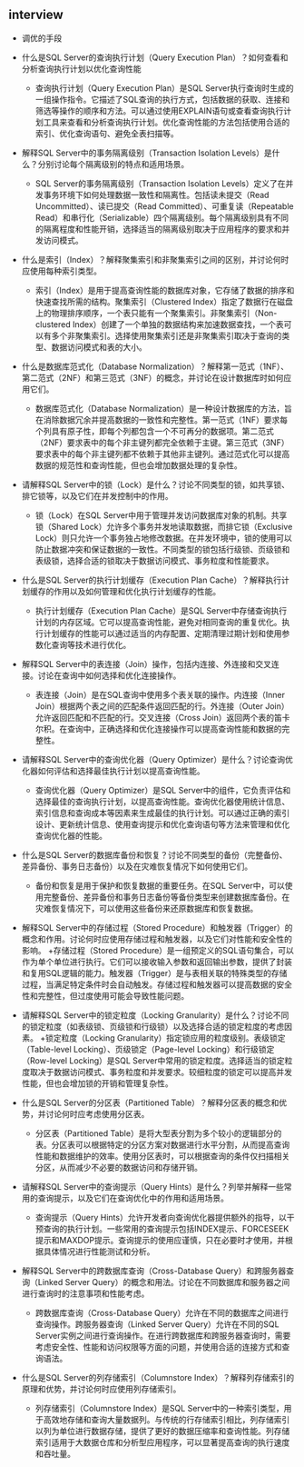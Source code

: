 ## interview
+ 调优的手段

+ 什么是SQL Server的查询执行计划（Query Execution Plan）？如何查看和分析查询执行计划以优化查询性能
    + 查询执行计划（Query Execution Plan）是SQL Server执行查询时生成的一组操作指令。它描述了SQL查询的执行方式，包括数据的获取、连接和筛选等操作的顺序和方法。可以通过使用EXPLAIN语句或查看查询执行计划工具来查看和分析查询执行计划。优化查询性能的方法包括使用合适的索引、优化查询语句、避免全表扫描等。

+ 解释SQL Server中的事务隔离级别（Transaction Isolation Levels）是什么？分别讨论每个隔离级别的特点和适用场景。
    + SQL Server的事务隔离级别（Transaction Isolation Levels）定义了在并发事务环境下如何处理数据一致性和隔离性。包括读未提交（Read Uncommitted）、读已提交（Read Committed）、可重复读（Repeatable Read）和串行化（Serializable）四个隔离级别。每个隔离级别具有不同的隔离程度和性能开销，选择适当的隔离级别取决于应用程序的要求和并发访问模式。

+ 什么是索引（Index）？解释聚集索引和非聚集索引之间的区别，并讨论何时应使用每种索引类型。
    + 索引（Index）是用于提高查询性能的数据库对象，它存储了数据的排序和快速查找所需的结构。聚集索引（Clustered Index）指定了数据行在磁盘上的物理排序顺序，一个表只能有一个聚集索引。非聚集索引（Non-clustered Index）创建了一个单独的数据结构来加速数据查找，一个表可以有多个非聚集索引。选择使用聚集索引还是非聚集索引取决于查询的类型、数据访问模式和表的大小。

+ 什么是数据库范式化（Database Normalization）？解释第一范式（1NF）、第二范式（2NF）和第三范式（3NF）的概念，并讨论在设计数据库时如何应用它们。
    + 数据库范式化（Database Normalization）是一种设计数据库的方法，旨在消除数据冗余并提高数据的一致性和完整性。第一范式（1NF）要求每个列具有原子性，即每个列都包含一个不可再分的数据项。第二范式（2NF）要求表中的每个非主键列都完全依赖于主键。第三范式（3NF）要求表中的每个非主键列都不依赖于其他非主键列。通过范式化可以提高数据的规范性和查询性能，但也会增加数据处理的复杂性。

+ 请解释SQL Server中的锁（Lock）是什么？讨论不同类型的锁，如共享锁、排它锁等，以及它们在并发控制中的作用。
    + 锁（Lock）在SQL Server中用于管理并发访问数据库对象的机制。共享锁（Shared Lock）允许多个事务并发地读取数据，而排它锁（Exclusive Lock）则只允许一个事务独占地修改数据。在并发环境中，锁的使用可以防止数据冲突和保证数据的一致性。不同类型的锁包括行级锁、页级锁和表级锁，选择合适的锁取决于数据访问模式、事务粒度和性能要求。

+ 什么是SQL Server的执行计划缓存（Execution Plan Cache）？解释执行计划缓存的作用以及如何管理和优化执行计划缓存的性能。
    + 执行计划缓存（Execution Plan Cache）是SQL Server中存储查询执行计划的内存区域。它可以提高查询性能，避免对相同查询的重复优化。执行计划缓存的性能可以通过适当的内存配置、定期清理过期计划和使用参数化查询等技术进行优化。

+ 解释SQL Server中的表连接（Join）操作，包括内连接、外连接和交叉连接。讨论在查询中如何选择和优化连接操作。
    + 表连接（Join）是在SQL查询中使用多个表关联的操作。内连接（Inner Join）根据两个表之间的匹配条件返回匹配的行。外连接（Outer Join）允许返回匹配和不匹配的行。交叉连接（Cross Join）返回两个表的笛卡尔积。在查询中，正确选择和优化连接操作可以提高查询性能和数据的完整性。

+ 请解释SQL Server中的查询优化器（Query Optimizer）是什么？讨论查询优化器如何评估和选择最佳执行计划以提高查询性能。
    +  查询优化器（Query Optimizer）是SQL Server中的组件，它负责评估和选择最佳的查询执行计划，以提高查询性能。查询优化器使用统计信息、索引信息和查询成本等因素来生成最佳的执行计划。可以通过正确的索引设计、更新统计信息、使用查询提示和优化查询语句等方法来管理和优化查询优化器的性能。

+ 什么是SQL Server的数据库备份和恢复？讨论不同类型的备份（完整备份、差异备份、事务日志备份）以及在灾难恢复情况下如何使用它们。
    + 备份和恢复是用于保护和恢复数据的重要任务。在SQL Server中，可以使用完整备份、差异备份和事务日志备份等备份类型来创建数据库备份。在灾难恢复情况下，可以使用这些备份来还原数据库和恢复数据。

+ 解释SQL Server中的存储过程（Stored Procedure）和触发器（Trigger）的概念和作用。讨论何时应使用存储过程和触发器，以及它们对性能和安全性的影响。
     +存储过程（Stored Procedure）是一组预定义的SQL语句集合，可以作为单个单位进行执行。它们可以接收输入参数和返回输出参数，提供了封装和复用SQL逻辑的能力。触发器（Trigger）是与表相关联的特殊类型的存储过程，当满足特定条件时会自动触发。存储过程和触发器可以提高数据的安全性和完整性，但过度使用可能会导致性能问题。

+ 请解释SQL Server中的锁定粒度（Locking Granularity）是什么？讨论不同的锁定粒度（如表级锁、页级锁和行级锁）以及选择合适的锁定粒度的考虑因素。
     +锁定粒度（Locking Granularity）指定锁应用的粒度级别。表级锁定（Table-level Locking）、页级锁定（Page-level Locking）和行级锁定（Row-level Locking）是SQL Server中常用的锁定粒度。选择适当的锁定粒度取决于数据访问模式、事务粒度和并发要求。较细粒度的锁定可以提高并发性能，但也会增加锁的开销和管理复杂性。

+ 什么是SQL Server的分区表（Partitioned Table）？解释分区表的概念和优势，并讨论何时应考虑使用分区表。
    + 分区表（Partitioned Table）是将大型表分割为多个较小的逻辑部分的表。分区表可以根据特定的分区方案对数据进行水平分割，从而提高查询性能和数据维护的效率。使用分区表时，可以根据查询的条件仅扫描相关分区，从而减少不必要的数据访问和存储开销。

+ 请解释SQL Server中的查询提示（Query Hints）是什么？列举并解释一些常用的查询提示，以及它们在查询优化中的作用和适用场景。
    + 查询提示（Query Hints）允许开发者向查询优化器提供额外的指导，以干预查询的执行计划。一些常用的查询提示包括INDEX提示、FORCESEEK提示和MAXDOP提示。查询提示的使用应谨慎，只在必要时才使用，并根据具体情况进行性能测试和分析。

+ 解释SQL Server中的跨数据库查询（Cross-Database Query）和跨服务器查询（Linked Server Query）的概念和用法。讨论在不同数据库和服务器之间进行查询时的注意事项和性能考虑。
    + 跨数据库查询（Cross-Database Query）允许在不同的数据库之间进行查询操作。跨服务器查询（Linked Server Query）允许在不同的SQL Server实例之间进行查询操作。在进行跨数据库和跨服务器查询时，需要考虑安全性、性能和访问权限等方面的问题，并使用合适的连接方式和查询语法。

+ 什么是SQL Server的列存储索引（Columnstore Index）？解释列存储索引的原理和优势，并讨论何时应使用列存储索引。
    + 列存储索引（Columnstore Index）是SQL Server中的一种索引类型，用于高效地存储和查询大量数据列。与传统的行存储索引相比，列存储索引以列为单位进行数据存储，提供了更好的数据压缩率和查询性能。列存储索引适用于大数据仓库和分析型应用程序，可以显著提高查询的执行速度和吞吐量。